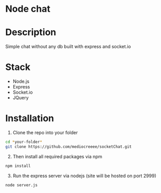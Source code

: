 # Node chat

# Description

Simple chat without any db built with express and socket.io

# Stack

- Node.js
- Express
- Socket.io
- JQuery

# Installation

1. Clone the repo into your folder

```sh
cd *your-folder*
git clone https://github.com/mediocreeee/socketChat.git
```

2. Then install all required packages via npm

```sh
npm install
```

3. Run the express server via nodejs (site will be hosted on port 2999)

```sh
node server.js
```

